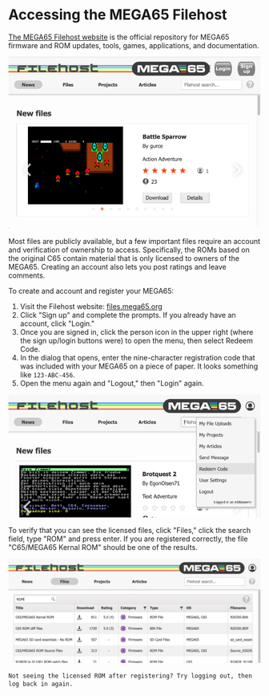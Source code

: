 # Accessing the MEGA65 Filehost

[The MEGA65 Filehost website](https://files.mega65.org/html/main.php) is the official repository for MEGA65 firmware and ROM updates, tools, games, applications, and documentation.

![Filehost website, not signed in](screenshots/filehost_notsignedin.png)

Most files are publicly available, but a few important files require an account and verification of ownership to access. Specifically, the ROMs based on the original C65 contain material that is only licensed to owners of the MEGA65. Creating an account also lets you post ratings and leave comments.

To create and account and register your MEGA65:

1. Visit the Filehost website: [files.mega65.org](https://files.mega65.org/)
2. Click "Sign up" and complete the prompts. If you already have an account, click "Login."
3. Once you are signed in, click the person icon in the upper right (where the sign up/login buttons were) to open the menu, then select Redeem Code.
4. In the dialog that opens, enter the nine-character registration code that was included with your MEGA65 on a piece of paper. It looks something like `123-ABC-456`.
5. Open the menu again and "Logout," then "Login" again.

![Filehost website, Redeem Code menu option](screenshots/filehost_redeemmenu.png)

To verify that you can see the licensed files, click "Files," click the search field, type "ROM" and press enter. If you are registered correctly, the file "C65/MEGA65 Kernal ROM" should be one of the results.

![Filehost website, Redeem Code menu option](screenshots/filehost_romsearch.png)

```{tip}
Not seeing the licensed ROM after registering? Try logging out, then log back in again.
```
